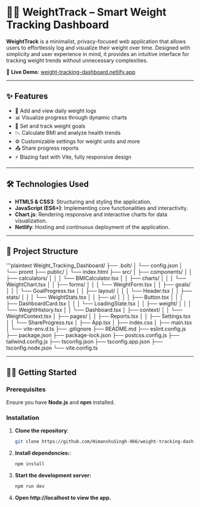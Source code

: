 # 🏋️‍♂️ WeightTrack – Smart Weight Tracking Dashboard

**WeightTrack** is a minimalist, privacy-focused web application that allows users to effortlessly log and visualize their weight over time. Designed with simplicity and user experience in mind, it provides an intuitive interface for tracking weight trends without unnecessary complexities.

🔗 **Live Demo**: [weight-tracking-dashboard.netlify.app](https://weight-tracking-dashboard.netlify.app)

---

## ✨ Features

- 📅 Add and view daily weight logs
- 📊 Visualize progress through dynamic charts
- 🎯 Set and track weight goals
- 📉 Calculate BMI and analyze health trends
- ⚙️ Customizable settings for weight units and more
- 📤 Share progress reports
- ⚡ Blazing fast with Vite, fully responsive design


---

## 🛠️ Technologies Used

- **HTML5 & CSS3**: Structuring and styling the application.
- **JavaScript (ES6+)**: Implementing core functionalities and interactivity.
- **Chart.js**: Rendering responsive and interactive charts for data visualization.
- **Netlify**: Hosting and continuous deployment of the application.

---

## 📂 Project Structure

'''plaintext
Weight_Tracking_Dashboard/
├── .bolt/
│ └── config.json
│ └── promt
├── public/
│ └── index.html
├── src/
│ ├── components/
│ │ ├── calculators/
│ │ │ └── BMICalculator.tsx
│ │ ├── charts/
│ │ │ └── WeightChart.tsx
│ │ ├── forms/
│ │ │ └── WeightForm.tsx
│ │ ├── goals/
│ │ │ └── GoalProgress.tsx
│ │ ├── layout/
│ │ │ └── Header.tsx
│ │ ├── stats/
│ │ │ └── WeightStats.tsx
│ │ ├── ui/
│ │ │ ├── Button.tsx
│ │ │ ├── DashboardCard.tsx
│ │ │ └── LoadingState.tsx
│ │ ├── weight/
│ │ │ └── WeightHistory.tsx
│ │ └── Dashboard.tsx
│ ├── context/
│ │ └── WeightContext.tsx
│ ├── pages/
│ │ ├── Reports.tsx
│ │ ├── Settings.tsx
│ │ └── ShareProgress.tsx
│ ├── App.tsx
│ ├── index.css
│ ├── main.tsx
│ └── vite-env.d.ts
├── .gitignore
├── README.md
├── eslint.config.js
├── package.json
├── package-lock.json
├── postcss.config.js
├── tailwind.config.js
├── tsconfig.json
├── tsconfig.app.json
├── tsconfig.node.json
└── vite.config.ts


---

## 🧑‍💻 Getting Started

### Prerequisites

Ensure you have **Node.js** and **npm** installed.

### Installation

1. **Clone the repository**:
   ```bash
   git clone https://github.com/HimanshuSingh-966/weight-tracking-dashboard.git
2. **Install dependencies:**:
   ```bash
   npm install
3. **Start the development server:**
   ```bash
   npm run dev
4. **Open http://localhost to view the app.**

